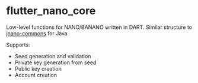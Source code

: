 # flutter_nano_core

Low-level functions for NANO/BANANO written in DART. Similar structure to [jnano-commons](https://github.com/rotilho/jnano-commons) for Java

Supports:
- Seed generation and validation
- Private key generation from seed
- Public key creation
- Account creation
